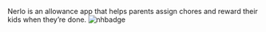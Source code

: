 Nerlo is an allowance app that helps parents assign chores and reward their kids when they’re done.
![nhbadge](https://img.shields.io/badge/made%20in%20neighborhood-bf8f73?style=for-the-badge&logo=hackclub&logoColor=ffffff)
